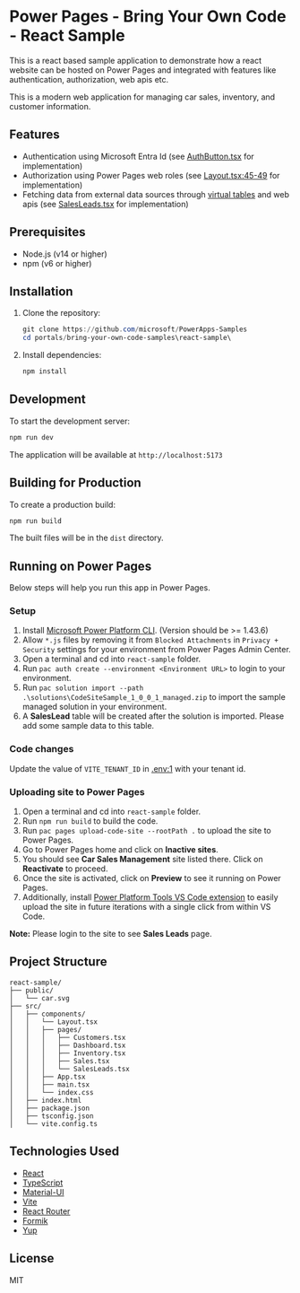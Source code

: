 # Power Pages - Bring Your Own Code - React Sample

This is a react based sample application to demonstrate how a react website can be hosted on Power Pages and integrated with features like authentication, authorization, web apis etc.

This is a modern web application for managing car sales, inventory, and customer information.

## Features

- Authentication using Microsoft Entra Id (see [AuthButton.tsx](src/components/AuthButton.tsx) for implementation)
- Authorization using Power Pages web roles (see [Layout.tsx:45-49](src/components/Layout.tsx#L45-L49) for implementation)
- Fetching data from external data sources through [virtual tables](https://learn.microsoft.com/power-pages/configure/virtual-tables) and web apis (see [SalesLeads.tsx](src/pages/SalesLeads.tsx#L30-L63) for implementation)

## Prerequisites

- Node.js (v14 or higher)
- npm (v6 or higher)

## Installation

1. Clone the repository:

    ```powershell
    git clone https://github.com/microsoft/PowerApps-Samples
    cd portals/bring-your-own-code-samples\react-sample\
    ```

1. Install dependencies:

    ```powershell
    npm install
    ```

## Development

To start the development server:

```powershell
npm run dev
```

The application will be available at `http://localhost:5173`

## Building for Production

To create a production build:

```powershell
npm run build
```

The built files will be in the `dist` directory.

## Running on Power Pages

Below steps will help you run this app in Power Pages.

### Setup

1. Install [Microsoft Power Platform CLI](https://learn.microsoft.com/power-platform/developer/cli/introduction?tabs=windows#install-microsoft-power-platform-cli). (Version should be >= 1.43.6)
1. Allow `*.js` files by removing it from `Blocked Attachments` in `Privacy + Security` settings for your environment from Power Pages Admin Center.
1. Open a terminal and cd into `react-sample` folder.
1. Run `pac auth create --environment <Environment URL>` to login to your environment.
1. Run `pac solution import --path .\solutions\CodeSiteSample_1_0_0_1_managed.zip` to import the sample managed solution in your environment.
1. A **SalesLead** table will be created after the solution is imported. Please add some sample data to this table.

### Code changes

Update the value of `VITE_TENANT_ID` in [.env:1](.env#L1) with your tenant id.

### Uploading site to Power Pages

1. Open a terminal and cd into `react-sample` folder.
1. Run `npm run build` to build the code.
1. Run `pac pages upload-code-site --rootPath .` to upload the site to Power Pages.
1. Go to Power Pages home and click on **Inactive sites**.
1. You should see **Car Sales Management** site listed there. Click on **Reactivate** to proceed.
1. Once the site is activated, click on **Preview** to see it running on Power Pages.
1. Additionally, install [Power Platform Tools VS Code extension](https://aka.ms/power-platform-vscode) to easily upload the site in future iterations with a single click from within VS Code.

**Note:** Please login to the site to see **Sales Leads** page.

## Project Structure

```text
react-sample/
├── public/
│   └── car.svg
├── src/
│   ├── components/
│   │   └── Layout.tsx
│   │   ├── pages/
│   │   │   ├── Customers.tsx
│   │   │   ├── Dashboard.tsx
│   │   │   ├── Inventory.tsx
│   │   │   ├── Sales.tsx
│   │   │   └── SalesLeads.tsx
│   │   ├── App.tsx
│   │   ├── main.tsx
│   │   └── index.css
│   ├── index.html
│   ├── package.json
│   ├── tsconfig.json
│   └── vite.config.ts
```

## Technologies Used

- [React](https://react.dev/)
- [TypeScript](https://www.typescriptlang.org/)
- [Material-UI](https://mui.com/material-ui/getting-started/installation/)
- [Vite](https://vite.dev/guide/)
- [React Router](https://reactrouter.com/)
- [Formik](https://formik.org/)
- [Yup](https://github.com/jquense/yup)

## License

MIT
